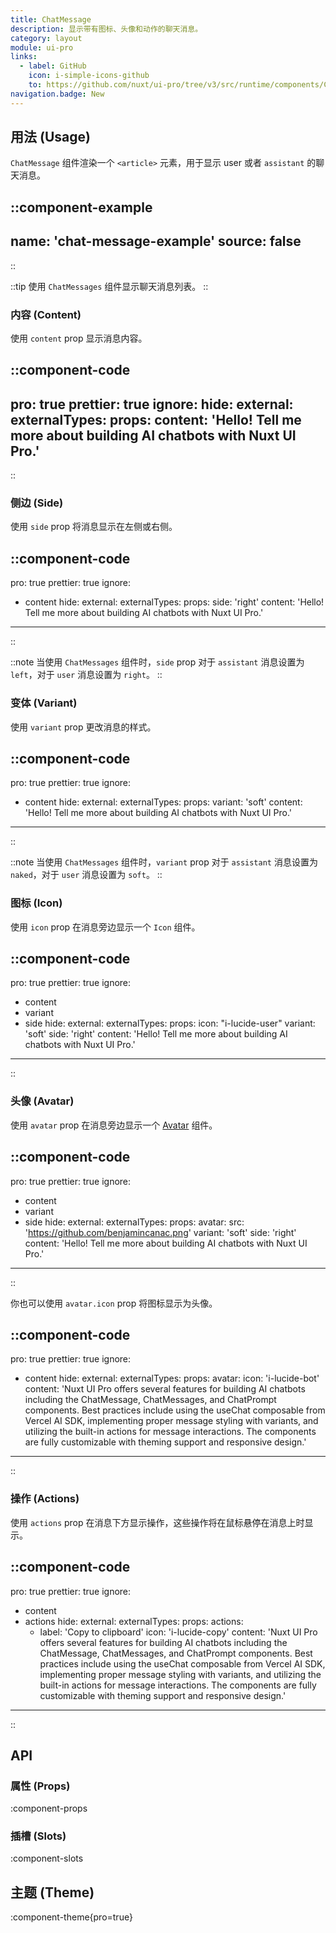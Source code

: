 ```yaml
---
title: ChatMessage
description: 显示带有图标、头像和动作的聊天消息。
category: layout
module: ui-pro
links:
  - label: GitHub
    icon: i-simple-icons-github
    to: https://github.com/nuxt/ui-pro/tree/v3/src/runtime/components/ChatMessage.vue
navigation.badge: New
---
```


## 用法 (Usage)

`ChatMessage` 组件渲染一个 `<article>` 元素，用于显示 user 或者 `assistant` 的聊天消息。

::component-example
---
name: 'chat-message-example'
source: false
---
::

::tip
使用 `ChatMessages` 组件显示聊天消息列表。
::

### 内容 (Content)

使用 `content` prop 显示消息内容。

::component-code
---
pro: true
prettier: true
ignore:
hide:
external:
externalTypes:
props:
  content: 'Hello! Tell me more about building AI chatbots with Nuxt UI Pro.'
---
::

### 侧边 (Side)

使用 `side` prop 将消息显示在左侧或右侧。

::component-code
---
pro: true
prettier: true
ignore:
  - content
hide:
external:
externalTypes:
props:
  side: 'right'
  content: 'Hello! Tell me more about building AI chatbots with Nuxt UI Pro.'
---
::

::note
当使用 `ChatMessages` 组件时，`side` prop 对于 `assistant` 消息设置为 `left`，对于 `user` 消息设置为 `right`。
::

### 变体 (Variant)

使用 `variant` prop 更改消息的样式。

::component-code
---
pro: true
prettier: true
ignore:
  - content
hide:
external:
externalTypes:
props:
  variant: 'soft'
  content: 'Hello! Tell me more about building AI chatbots with Nuxt UI Pro.'
---
::

::note
当使用 `ChatMessages` 组件时，`variant` prop 对于 `assistant` 消息设置为 `naked`，对于 `user` 消息设置为 `soft`。
::

### 图标 (Icon)

使用 `icon` prop 在消息旁边显示一个 `Icon` 组件。

::component-code
---
pro: true
prettier: true
ignore:
  - content
  - variant
  - side
hide:
external:
externalTypes:
props:
  icon: "i-lucide-user"
  variant: 'soft'
  side: 'right'
  content: 'Hello! Tell me more about building AI chatbots with Nuxt UI Pro.'
---
::

### 头像 (Avatar)

使用 `avatar` prop 在消息旁边显示一个 [Avatar](https://ui.nuxt.com/components/avatar) 组件。

::component-code
---
pro: true
prettier: true
ignore:
  - content
  - variant
  - side
hide:
external:
externalTypes:
props:
  avatar:
    src: 'https://github.com/benjamincanac.png'
  variant: 'soft'
  side: 'right'
  content: 'Hello! Tell me more about building AI chatbots with Nuxt UI Pro.'
---
::

你也可以使用 `avatar.icon` prop 将图标显示为头像。

::component-code
---
pro: true
prettier: true
ignore:
  - content
hide:
external:
externalTypes:
props:
  avatar:
    icon: 'i-lucide-bot'
  content: 'Nuxt UI Pro offers several features for building AI chatbots including the ChatMessage, ChatMessages, and ChatPrompt components. Best practices include using the useChat composable from Vercel AI SDK, implementing proper message styling with variants, and utilizing the built-in actions for message interactions. The components are fully customizable with theming support and responsive design.'
---
::

### 操作 (Actions)

使用 `actions` prop 在消息下方显示操作，这些操作将在鼠标悬停在消息上时显示。

::component-code
---
pro: true
prettier: true
ignore:
  - content
  - actions
hide:
external:
externalTypes:
props:
  actions: 
    - label: 'Copy to clipboard'
      icon: 'i-lucide-copy'
  content: 'Nuxt UI Pro offers several features for building AI chatbots including the ChatMessage, ChatMessages, and ChatPrompt components. Best practices include using the useChat composable from Vercel AI SDK, implementing proper message styling with variants, and utilizing the built-in actions for message interactions. The components are fully customizable with theming support and responsive design.'
---
::

## API

### 属性 (Props)

:component-props

### 插槽 (Slots)

:component-slots

## 主题 (Theme)

:component-theme{pro=true}
